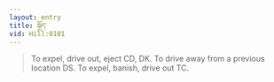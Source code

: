 ```yaml
---
layout: entry
title: སྐྲོད་
vid: Hill:0101
---
```

> To expel, drive out, eject CD, DK. To drive away from a previous location DS. To expel, banish, drive out TC.
